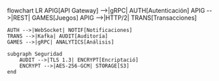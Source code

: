 flowchart LR
    APIG[API Gateway] -->|gRPC| AUTH[Autenticación]
    APIG -->|REST| GAMES[Juegos]
    APIG -->|HTTP/2| TRANS[Transacciones]
    
    AUTH -->|WebSocket| NOTIF[Notificaciones]
    TRANS -->|Kafka| AUDIT[Auditoría]
    GAMES -->|gRPC| ANALYTICS[Análisis]
    
    subgraph Seguridad
        AUDIT -->|TLS 1.3| ENCRYPT[Encriptació]
        ENCRYPT -->|AES-256-GCM| STORAGE[S3]
    end
